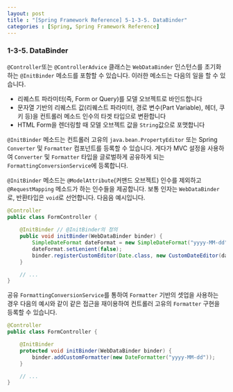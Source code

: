 ```yaml
---
layout: post
title : "[Spring Framework Reference] 5-1-3-5. DataBinder"
categories : [Spring, Spring Framework Reference]
---
```



### 1-3-5. DataBinder
`@Controller`또는 `@ControllerAdvice` 클래스는 `WebDataBinder` 인스턴스를 초기화하는 
`@InitBinder` 메소드를 포함할 수 있습니다. 이러한 메소드는 다음의 일을 할 수 있습니다.
- 리퀘스트 파라미터(즉, Form or Query)를 모델 오브젝트로 바인드합니다
- 문자열 기반의 리퀘스트 값(리퀘스트 파라미터, 경로 변수(Part Variable), 헤더, 쿠키 등)을 
컨트롤러 메소드 인수의 타겟 타입으로 변환합니다
- HTML Form을 렌더링할 때 모델 오브젝트 값을 `String`값으로 포맷합니다

`@InitBinder` 메소드는 컨트롤러 고유의 `java.bean.PropertyEditor` 또는 Spring `Converter` 
및 `Formatter` 컴포넌트를 등록할 수 있습니다. 게다가 MVC 설정을 사용하여 `Converter` 및 
`Formatter` 타입을 글로벌하게 공유하게 되는 `FormattingConversionService`에 등록합니다.

`@InitBinder` 메소드는 `@ModelAttribute`(커맨드 오브젝트) 인수를 제외하고 `@RequestMapping` 
메소드가 하는 인수들을 제공합니다. 보통 인자는 `WebDataBinder`로, 반환타입은 `void`로 선언합니다. 
다음음 예시입니다.
```java
@Controller
public class FormController {
    
    @InitBinder // @InitBinder의 정의 
    public void initBinder(WebDataBinder binder) {
        SimpleDateFormat dateFormat = new SimpleDateFormat("yyyy-MM-dd");
        dateFormat.setLenient(false);
        binder.registerCustomEditor(Date.class, new CustomDateEditor(dateFormat, false));
    }

    // ...
}
```

공유 `FormattingConversionService`를 통하여 `Formatter` 기반의 셋업을 사용하는 경우 
다음의 예시와 같이 같은 접근을 재이용하여 컨트롤러 고유의 `Formatter` 구현을 등록할 수 있습니다.
```java
@Controller
public class FormController {

    @InitBinder 
    protected void initBinder(WebDataBinder binder) {
        binder.addCustomFormatter(new DateFormatter("yyyy-MM-dd"));
    }

    // ...
}
```
